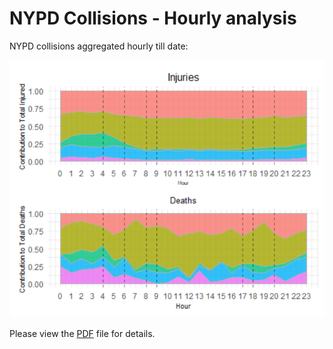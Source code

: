 # NYPD Collisions - Hourly analysis
NYPD collisions aggregated hourly till date:

![](nypd_hourly.png) 


Please view the [PDF](https://github.com/Sharma-Tu/Visualizing-road-accidents-in-NYC/blob/master/NYPD_collisions.pdf) file for details.
